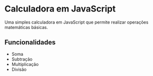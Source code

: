# Calculadora em JavaScript

Uma simples calculadora em JavaScript que permite realizar operações matemáticas básicas.

## Funcionalidades

- Soma
- Subtração
- Multiplicação
- Divisão
